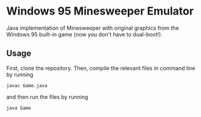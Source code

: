 # Windows 95 Minesweeper Emulator

Java implementation of Minesweeper with original graphics from the Windows 95 built-in game (now you don't have to dual-boot!).

## Usage

First, clone the repository. Then, compile the relevant files in command line by running 

```
javac Game.java
```

and then run the files by running

```
java Game
```
